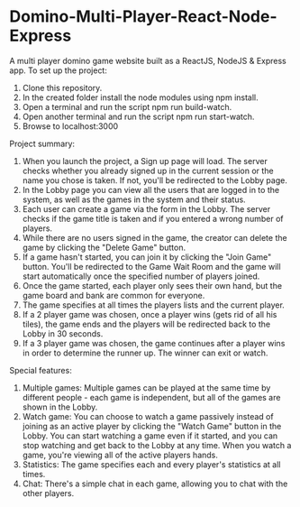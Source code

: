 # Domino-Multi-Player-React-Node-Express
A multi player domino game website built as a ReactJS, NodeJS &amp; Express app.
To set up the project:
1. Clone this repository.
2. In the created folder install the node modules using npm install.
3. Open a terminal and run the script npm run build-watch.
4. Open another terminal and run the script npm run start-watch.
5. Browse to localhost:3000

Project summary:
1. When you launch the project, a Sign up page will load. The server checks whether you already signed up in the current session
or the name you chose is taken. If not, you'll be redirected to the Lobby page.
2. In the Lobby page you can view all the users that are logged in to the system, as well as the games in the system and their status.
3. Each user can create a game via the form in the Lobby. The server checks if the game title is taken and if you entered a wrong number of players.
4. While there are no users signed in the game, the creator can delete the game by clicking the "Delete Game" button.
5. If a game hasn't started, you can join it by clicking the "Join Game" button. You'll be redirected to the Game Wait Room and the 
game will start automatically once the specified number of players joined.
6. Once the game started, each player only sees their own hand, but the game board and bank are common for everyone.
7. The game specifies at all times the players lists and the current player.
8. If a 2 player game was chosen, once a player wins (gets rid of all his tiles), the game ends and the players will be redirected back
to the Lobby in 30 seconds.
9. If a 3 player game was chosen, the game continues after a player wins in order to determine the runner up. The winner can exit or watch.

Special features:
1. Multiple games: Multiple games can be played at the same time by different people - each game is independent, but all of the games are shown in the Lobby.
2. Watch game: You can choose to watch a game passively instead of joining as an active player by clicking the "Watch Game" button in the Lobby.
You can start watching a game even if it started, and you can stop watching and get back to the Lobby at any time. When you watch a game,
you're viewing all of the active players hands.
3. Statistics: The game specifies each and every player's statistics at all times.
4. Chat: There's a simple chat in each game, allowing you to chat with the other players.

